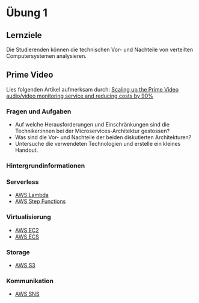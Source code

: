# Übung 1
## Lernziele
Die Studierenden können die technischen Vor- und Nachteile von verteilten Computersystemen analysieren.

## Prime Video
Lies folgenden Artikel aufmerksam durch:
 [Scaling up the Prime Video audio/video monitoring service and reducing costs by 90%
](https://www.primevideotech.com/video-streaming/scaling-up-the-prime-video-audio-video-monitoring-service-and-reducing-costs-by-90)

### Fragen und Aufgaben
- Auf welche Herausforderungen und Einschränkungen sind die Techniker:innen bei der Microservices-Architektur gestossen?
- Was sind die Vor- und Nachteile der beiden diskutierten Architekturen?
- Untersuche die verwendeten Technologien und erstelle ein kleines Handout.

### Hintergrundinformationen
### Serverless
- [AWS Lambda](https://docs.aws.amazon.com/lambda/latest/dg/welcome.html)
- [AWS Step Functions](https://docs.aws.amazon.com/step-functions/latest/dg/welcome.html)

### Virtualisierung
- [AWS EC2](https://docs.aws.amazon.com/AWSEC2/latest/UserGuide/concepts.html)
- [AWS ECS](https://docs.aws.amazon.com/AmazonECS/latest/developerguide/Welcome.html)

### Storage
- [AWS S3](https://docs.aws.amazon.com/AmazonS3/latest/userguide/Welcome.html)

### Kommunikation
- [AWS SNS](https://docs.aws.amazon.com/sns/latest/dg/welcome.html)